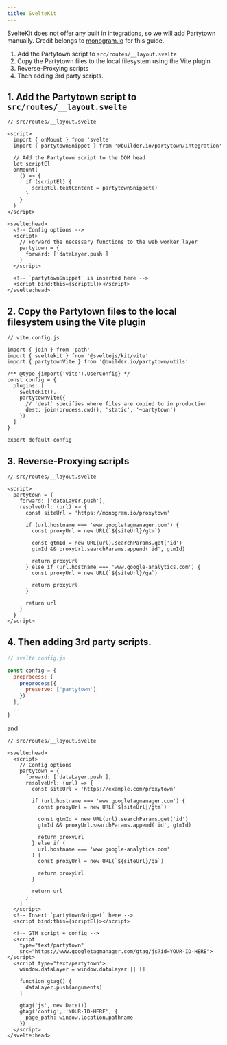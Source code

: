 ```yaml
---
title: SvelteKit
---
```


SvelteKit does not offer any built in integrations, so we will add Partytown manually. Credit belongs to [monogram.io](https://monogram.io/blog/add-partytown-to-svelte) for this guide.

1. Add the Partytown script to `src/routes/__layout.svelte`
2. Copy the Partytown files to the local filesystem using the Vite plugin
3. Reverse-Proxying scripts 
4. Then adding 3rd party scripts.

## 1. Add the Partytown script to `src/routes/__layout.svelte`

```svelte
// src/routes/__layout.svelte

<script>
  import { onMount } from 'svelte'
  import { partytownSnippet } from '@builder.io/partytown/integration'

  // Add the Partytown script to the DOM head
  let scriptEl
  onMount(
    () => {
      if (scriptEl) {
        scriptEl.textContent = partytownSnippet()
      }
    }
  )
</script>

<svelte:head>
  <!-- Config options -->
  <script>
    // Forward the necessary functions to the web worker layer
    partytown = {
      forward: ['dataLayer.push']
    }
  </script>

  <!-- `partytownSnippet` is inserted here -->
  <script bind:this={scriptEl}></script>
</svelte:head>
```

## 2. Copy the Partytown files to the local filesystem using the Vite plugin

```svelte
// vite.config.js

import { join } from 'path'
import { sveltekit } from '@sveltejs/kit/vite'
import { partytownVite } from '@builder.io/partytown/utils'

/** @type {import('vite').UserConfig} */
const config = {
  plugins: [
    sveltekit(),
    partytownVite({
      // `dest` specifies where files are copied to in production
      dest: join(process.cwd(), 'static', '~partytown')
    })
  ]
}

export default config
```

## 3. Reverse-Proxying scripts 

```svelte
// src/routes/__layout.svelte

<script>
  partytown = {
    forward: ['dataLayer.push'],
    resolveUrl: (url) => {
      const siteUrl = 'https://monogram.io/proxytown'

      if (url.hostname === 'www.googletagmanager.com') {
        const proxyUrl = new URL(`${siteUrl}/gtm`)

        const gtmId = new URL(url).searchParams.get('id')
        gtmId && proxyUrl.searchParams.append('id', gtmId)

        return proxyUrl
      } else if (url.hostname === 'www.google-analytics.com') {
        const proxyUrl = new URL(`${siteUrl}/ga`)

        return proxyUrl
      }

      return url
    }
  }
</script>
```

## 4. Then adding 3rd party scripts.

```js
// svelte.config.js

const config = {
  preprocess: [
    preprocess({
      preserve: ['partytown']
    })
  ],
  ...
}
```

and

```svelte
// src/routes/__layout.svelte

<svelte:head>
  <script>
    // Config options
    partytown = {
      forward: ['dataLayer.push'],
      resolveUrl: (url) => {
        const siteUrl = 'https://example.com/proxytown'

        if (url.hostname === 'www.googletagmanager.com') {
          const proxyUrl = new URL(`${siteUrl}/gtm`)

          const gtmId = new URL(url).searchParams.get('id')
          gtmId && proxyUrl.searchParams.append('id', gtmId)

          return proxyUrl
        } else if (
          url.hostname === 'www.google-analytics.com'
        ) {
          const proxyUrl = new URL(`${siteUrl}/ga`)

          return proxyUrl
        }

        return url
      }
    }
  </script>
  <!-- Insert `partytownSnippet` here -->
  <script bind:this={scriptEl}></script>

  <!-- GTM script + config -->
  <script
    type="text/partytown"
    src="https://www.googletagmanager.com/gtag/js?id=YOUR-ID-HERE"></script>
  <script type="text/partytown">
    window.dataLayer = window.dataLayer || []

    function gtag() {
      dataLayer.push(arguments)
    }

    gtag('js', new Date())
    gtag('config', 'YOUR-ID-HERE', {
      page_path: window.location.pathname
    })
  </script>
</svelte:head>
```
